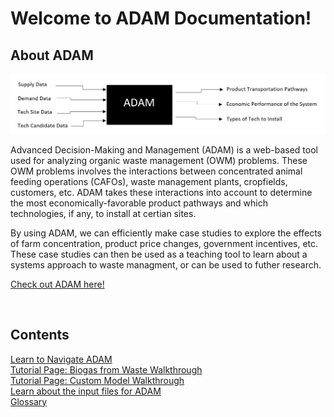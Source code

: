 <h1>Welcome to ADAM Documentation!</h1>
<h2>About ADAM</h2>

<img src="Pictures\ADAM_graphic.png">


<p>
    Advanced Decision-Making and Management (ADAM) is a web-based tool used for analyzing organic waste management (OWM) problems. These OWM problems involves the interactions between concentrated animal feeding operations (CAFOs), waste management plants, cropfields, customers, etc. ADAM takes these interactions into account to determine the most economically-favorable product pathways and which technologies, if any, to install at certian sites.  
</p> 

<p>
    By using ADAM, we can efficiently make case studies to explore the effects of farm concentration, product price changes, government incentives, etc. These case studies can then be used as a teaching tool to learn about a systems approach to waste managment, or can be used to futher research. 
</p>
<p><a href="http://54.208.179.171:8000/">Check out ADAM here!</a></p>

<br>

<h2>Contents</h2>
<a href="/ADAM_Documentation/navigation.html">Learn to Navigate ADAM</a>
<br>
<a href="/ADAM_Documentation/biogas_from_waste.html">Tutorial Page: Biogas from Waste Walkthrough</a>
<br>
<a href="/ADAM_Documentation/custom_model.html">Tutorial Page: Custom Model Walkthrough</a>
<br>
<a href="/ADAM_Documentation/input_files.html">Learn about the input files for ADAM</a>
<br>
<a href="/ADAM_Documentation/glossary.html">Glossary</a>





